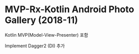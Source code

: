 
# MVP-Rx-Kotlin Android Photo Gallery (2018-11)

Kotlin MVP(Model-View-Presenter) 포함

Implement Dagger2 (DI) 추가


